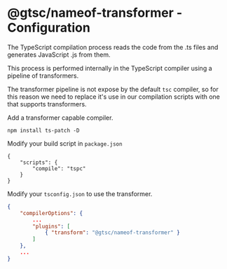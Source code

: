 # @gtsc/nameof-transformer - Configuration

The TypeScript compilation process reads the code from the .ts files and generates JavaScript .js from them.

This process is performed internally in the TypeScript compiler using a pipeline of transformers.

The transformer pipeline is not expose by the default `tsc` compiler, so for this reason we need to replace it's use in our compilation scripts with one that supports transformers.

Add a transformer capable compiler.

```shell
npm install ts-patch -D
```

Modify your build script in `package.json`

```shell
{
    "scripts": {
        "compile": "tspc"
    }
}
```

Modify your `tsconfig.json` to use the transformer.

```json
{
    "compilerOptions": {
        ...
        "plugins": [
            { "transform": "@gtsc/nameof-transformer" }
        ]
    },
    ...
}
```
